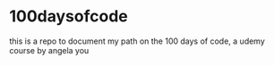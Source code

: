 # 100daysofcode 
this is a repo to document my path on the 100 days of code, a udemy course by angela you
